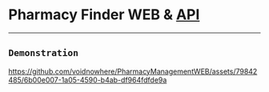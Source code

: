 # Pharmacy Finder WEB & [API](https://github.com/voidnowhere/PharmacyManagementAPI)

<hr>

## `Demonstration`

https://github.com/voidnowhere/PharmacyManagementWEB/assets/79842485/6b00e007-1a05-4590-b4ab-df964fdfde9a
